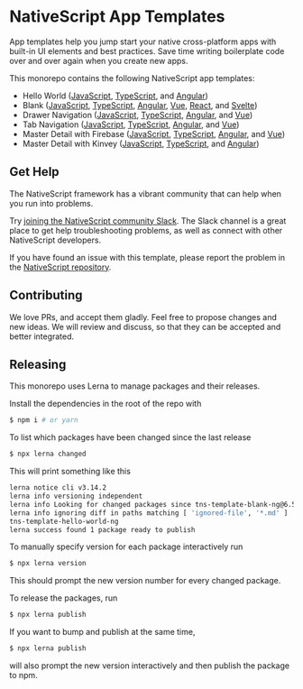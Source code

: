 # NativeScript App Templates
App templates help you jump start your native cross-platform apps with built-in UI elements and best practices. Save time writing boilerplate code over and over again when you create new apps.

This monorepo contains the following NativeScript app templates:
- Hello World ([JavaScript](/packages/template-hello-world), [TypeScript](/packages/template-hello-world-ts), and [Angular](/packages/template-hello-world-ng))
- Blank ([JavaScript](/packages/template-blank), [TypeScript](/packages/template-blank-ts), [Angular](/packages/template-blank-ng), [Vue](/packages/template-blank-vue), [React](/packages/template-blank-react), and [Svelte](/packages/template-blank-svelte))
- Drawer Navigation ([JavaScript](/packages/template-drawer-navigation), [TypeScript](/packages/template-drawer-navigation-ts), [Angular](/packages/template-drawer-navigation-ng), and [Vue](/packages/template-drawer-navigation-vue))
- Tab Navigation ([JavaScript](/packages/template-tab-navigation), [TypeScript](/packages/template-tab-navigation-ts), [Angular](/packages/template-tab-navigation-ng), and [Vue](/packages/template-tab-navigation-vue))
- Master Detail with Firebase ([JavaScript](/packages/template-master-detail), [TypeScript](/packages/template-master-detail-ts), [Angular](/packages/template-master-detail-ng), and [Vue](/packages/template-master-detail-vue))
- Master Detail with Kinvey ([JavaScript](/packages/template-master-detail-kinvey), [TypeScript](/packages/template-master-detail-kinvey-ts), and [Angular](/packages/template-master-detail-kinvey-ng))

## Get Help
The NativeScript framework has a vibrant community that can help when you run into problems.

Try [joining the NativeScript community Slack](http://developer.telerik.com/wp-login.php?action=slack-invitation). The Slack channel is a great place to get help troubleshooting problems, as well as connect with other NativeScript developers.

If you have found an issue with this template, please report the problem in the [NativeScript repository](https://github.com/NativeScript/NativeScript/issues).

## Contributing

We love PRs, and accept them gladly. Feel free to propose changes and new ideas. We will review and discuss, so that they can be accepted and better integrated.

## Releasing

This monorepo uses Lerna to manage packages and their releases.

Install the dependencies in the root of the repo with

```bash
$ npm i # or yarn
```

To list which packages have been changed since the last release

```bash
$ npx lerna changed
```

This will print something like this

```bash
lerna notice cli v3.14.2
lerna info versioning independent
lerna info Looking for changed packages since tns-template-blank-ng@6.5.4
lerna info ignoring diff in paths matching [ 'ignored-file', '*.md' ]
tns-template-hello-world-ng
lerna success found 1 package ready to publish
```

To manually specify version for each package interactively run

```bash
$ npx lerna version
```

This should prompt the new version number for every changed package.

To release the packages, run

```bash
$ npx lerna publish
```

If you want to bump and publish at the same time,

```bash
$ npx lerna publish
```

will also prompt the new version interactively and then publish the package to npm.
